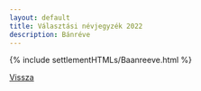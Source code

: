 ```yaml
---
layout: default
title: Választási névjegyzék 2022
description: Bánréve
---
```


{% include settlementHTMLs/Baanreeve.html %}

[Vissza](../)